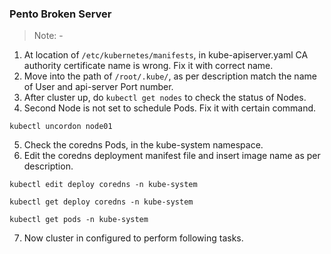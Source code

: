 ### Pento Broken Server

> Note: -

1. At location of `/etc/kubernetes/manifests`, in kube-apiserver.yaml CA authority certificate name is wrong. Fix it with correct name.
2. Move into the path of `/root/.kube/`, as per description match the name of User and api-server Port number.
3. After cluster up, do `kubectl get nodes` to check the status of Nodes.
4. Second Node is not set to schedule Pods. Fix it with certain command. 
```
kubectl uncordon node01
```
5. Check the coredns Pods, in the kube-system namespace.
6. Edit the coredns deployment manifest file and insert image name as per description.
```
kubectl edit deploy coredns -n kube-system

kubectl get deploy coredns -n kube-system

kubectl get pods -n kube-system
```
7. Now cluster in configured to perform following tasks.
